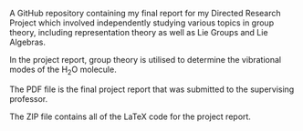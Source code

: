 A GitHub repository containing my final report for my Directed Research Project which involved independently studying various topics in group theory, including representation theory as well as Lie Groups and Lie Algebras. 

In the project report, group theory is utilised to determine the vibrational modes of the $\text{H}_2\text{O}$ molecule.

The PDF file is the final project report that was submitted to the supervising professor. 

The ZIP file contains all of the LaTeX code for the project report. 
